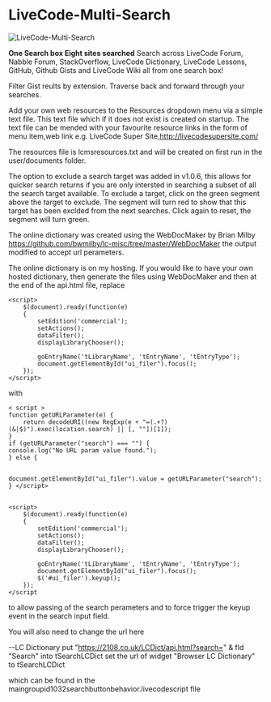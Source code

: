 # LiveCode-Multi-Search


![LiveCode-Multi-Search](https://2108.co.uk/LCDict/LCMultiSearch1.png)

**One Search box Eight sites searched**
Search across
LiveCode Forum, Nabble Forum, StackOverflow, LiveCode Dictionary, LiveCode Lessons, GitHub, Github Gists and LiveCode Wiki all from one search box!

Filter Gist reults by extension.
Traverse back and forward through your searches.

Add your own web resources to the Resources dropdown menu via a simple text file.
This text file which if it does not exist is created on startup.
The text file can be mended with your favourite resource links in the form of menu item,web link
e.g.  LiveCode Super Site,http://livecodesupersite.com/

The resources file is lcmsresources.txt and will be created on first run in the user/documents folder.

The option to exclude a search target was added in v1.0.6, this allows for quicker search returns if you are only intersted in searching a subset of all the search target available. To exclude a target, click on the green segment above the target to exclude. The segment will turn red to show that this target has been exclded from the next searches. Click again to reset, the segment will turn green.

The online dictionary was created using the WebDocMaker by 
Brian Milby https://github.com/bwmilby/lc-misc/tree/master/WebDocMaker
the output modified to accept url perameters.

The online dictionary is on my hosting. If you would like to have your own hosted dictionary, then generate the files using WebDocMaker and then at the end of the api.html file, replace

 
	
	<script>
		$(document).ready(function(e)
		{
			setEdition('commercial');
			setActions();
			dataFilter();
			displayLibraryChooser();
			
			goEntryName('tLibraryName', 'tEntryName', 'tEntryType');
			document.getElementById("ui_filer").focus();
		});
	</script>
  
  with
  
	< script >
    function getURLParameter(e) {
        return decodeURI((new RegExp(e + "=(.+?)(&|$)").exec(location.search) || [, ""])[1]);
    }
    if (getURLParameter("search") === "") {
    console.log("No URL param value found.");
    } else {


    document.getElementById("ui_filer").value = getURLParameter("search");
    } </script>


	<script>
		$(document).ready(function(e)
		{
			setEdition('commercial');
			setActions();
			dataFilter();
			displayLibraryChooser();
			
			goEntryName('tLibraryName', 'tEntryName', 'tEntryType');
			document.getElementById("ui_filer").focus();
			$('#ui_filer').keyup();
		});
	</script


to allow passing of the search perameters and to force trigger the keyup event in the search input field.

You will also need to change the url here

--LC Dictionary
   put "https://2108.co.uk/LCDict/api.html?search=" & fld "Search" into tSearchLCDict
   set the url of widget "Browser LC Dictionary" to tSearchLCDict
   
which can be found in the maingroupid1032searchbuttonbehavior.livecodescript file
